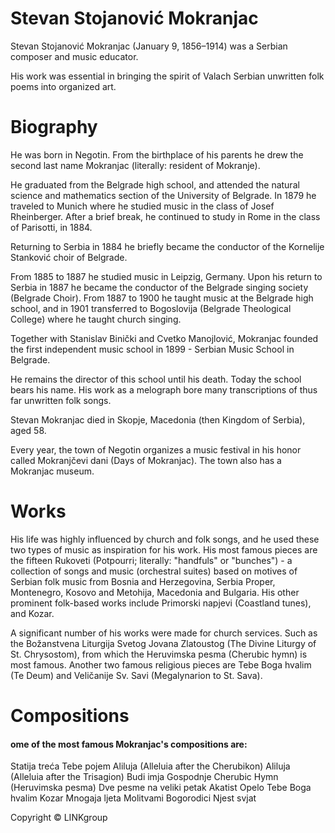 <p dir="ltr">

<html lang="en">

</html>

<h1>Stevan Stojanović Mokranjac</h1>



Stevan Stojanović Mokranjac (January 9, 1856–1914) was a Serbian composer and music educator. 


His work was essential in bringing the spirit of Valach Serbian unwritten folk poems into organized art. 

<h1>Biography</h1>

<p>He was born in Negotin. From the birthplace of his parents he drew the second last name Mokranjac (literally: resident of Mokranje).</p>

<p>He graduated from the Belgrade high school, and attended the natural science and mathematics section of the University of Belgrade. In 1879 he traveled to Munich where he studied music in the class of Josef Rheinberger. After a brief break, he continued to study in Rome in the class of Parisotti, in 1884.</p> 

<p>Returning to Serbia in 1884 he briefly became the conductor of the Kornelije Stanković choir of Belgrade.</p>

<p>From 1885 to 1887 he studied music in Leipzig, Germany. Upon his return to Serbia in 1887 he became the conductor of the Belgrade singing society (Belgrade Choir). From 1887 to 1900 he taught music at the Belgrade high school, and in 1901 transferred to Bogoslovija (Belgrade Theological College) where he taught church singing.</p> 

<p>Together with Stanislav Binički and Cvetko Manojlović, Mokranjac founded the first independent music school in 1899 - Serbian Music School in Belgrade.</p>

 He remains the director of this school until his death. Today the school bears his name. His work as a melograph bore many transcriptions of thus far unwritten folk songs.</p>

<p>Stevan Mokranjac died in Skopje, Macedonia (then Kingdom of Serbia), aged 58.</p>

<p>Every year, the town of Negotin organizes a music festival in his honor called Mokranjčevi dani (Days of Mokranjac). The town also has a Mokranjac museum.</p>


<h1>Works</h1>


His life was highly influenced by church and folk songs, and he used these two types of music as inspiration for his work. His most famous pieces are the fifteen Rukoveti (Potpourri; literally: "handfuls" or "bunches") - a collection of songs and music (orchestral suites) based on motives of Serbian folk music from Bosnia and Herzegovina, Serbia Proper, Montenegro, Kosovo and Metohija, Macedonia and Bulgaria. His other prominent folk-based works include Primorski napjevi (Coastland tunes), and Kozar.

A significant number of his works were made for church services. Such as the Božanstvena Liturgija Svetog Jovana Zlatoustog (The Divine Liturgy of St. Chrysostom), from which the 
Heruvimska pesma (Cherubic hymn) is most famous. Another two famous religious pieces are Tebe Boga hvalim (Te Deum) and Veličanije Sv. Savi (Megalynarion to St. Sava).

<h1>Compositions</h1>

<h4>ome of the most famous Mokranjac's compositions are:</h4>

<p>Statija treća
Tebe pojem
Aliluja (Alleluia after the Cherubikon)
Aliluja (Alleluia after the Trisagion)
Budi imja Gospodnje
Cherubic Hymn (Heruvimska pesma)
Dve pesme na veliki petak
Akatist
Opelo
Tebe Boga hvalim
Kozar
Mnogaja ljeta
Molitvami Bogorodici
Njest svjat</p>

<p>Copyright &copy; LINKgroup</p>

</p>